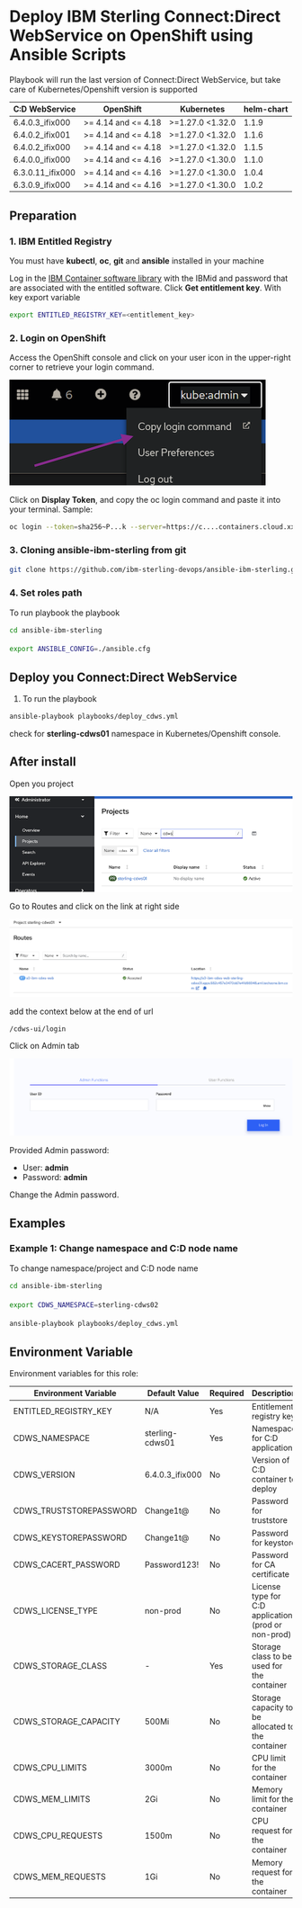 # Deploy IBM Sterling Connect:Direct WebService on OpenShift using Ansible Scripts

Playbook will run the last version of Connect:Direct WebService, but take care of Kubernetes/Openshift version is supported

| C:D WebService            | OpenShift           | Kubernetes          | helm-chart |
|---------------------------|---------------------|---------------------|------------|
| 6.4.0.3_ifix000           | >= 4.14 and <= 4.18 | >=1.27.0 <1.32.0    | 1.1.9      |
| 6.4.0.2_ifix001           | >= 4.14 and <= 4.18 | >=1.27.0 <1.32.0    | 1.1.6      |
| 6.4.0.2_ifix000           | >= 4.14 and <= 4.18 | >=1.27.0 <1.32.0    | 1.1.5      |
| 6.4.0.0_ifix000           | >= 4.14 and <= 4.16 | >=1.27.0 <1.30.0    | 1.1.0      |
| 6.3.0.11_ifix000          | >= 4.14 and <= 4.16 | >=1.27.0 <1.30.0    | 1.0.4      |
| 6.3.0.9_ifix000           | >= 4.14 and <= 4.16 | >=1.27.0 <1.30.0    | 1.0.2      |


## Preparation

### 1. IBM Entitled Registry

You must have **kubectl**, **oc**, **git** and **ansible** installed in your machine

Log in the [IBM Container software library](https://myibm.ibm.com/products-services/containerlibrary) with the IBMid and password that are associated with the entitled software. Click **Get entitlement key**. With key export variable

```bash 
export ENTITLED_REGISTRY_KEY=<entitlement_key>
```

### 2. Login on OpenShift

Access the OpenShift console and click on your user icon in the upper-right corner to retrieve your login command.

![Copy Login](./images/get_oc_login.png)

Click on **Display Token**, and copy the oc login command and paste it into your terminal. Sample:

```bash 
oc login --token=sha256~P...k --server=https://c....containers.cloud.xxx.com:31234
```

### 3. Cloning ansible-ibm-sterling from git

```bash 
git clone https://github.com/ibm-sterling-devops/ansible-ibm-sterling.git
```

### 4. Set roles path

To run playbook the playbook

```bash 
cd ansible-ibm-sterling

export ANSIBLE_CONFIG=./ansible.cfg 
```

## Deploy you Connect:Direct WebService

1) To run the playbook

```bash 
ansible-playbook playbooks/deploy_cdws.yml
```

check for **sterling-cdws01** namespace in Kubernetes/Openshift console.


## After install

Open you project

![Open project](./images/deploy_ocp_cdws_01_project.png)

Go to Routes and click on the link at right side

![Go to routes](./images/deploy_ocp_cdws_02_route.png)

add the context below at the end of url

```
/cdws-ui/login
```

Click on Admin tab

![Admin tab](./images/deploy_ocp_cdws_03_admintab.png)

Provided Admin password:

* User: **admin**
* Password: **admin**

Change the Admin password.


## Examples

### Example 1: Change namespace and C:D node name

To change namespace/project and C:D node name

```bash 
cd ansible-ibm-sterling

export CDWS_NAMESPACE=sterling-cdws02

ansible-playbook playbooks/deploy_cdws.yml
```


## Environment Variable

Environment variables for this role:

| Environment Variable        | Default Value   | Required | Description                                      |
|-----------------------------|-----------------|----------|--------------------------------------------------|
| ENTITLED_REGISTRY_KEY       | N/A             | Yes      | Entitlement registry key                         |
| CDWS_NAMESPACE              | sterling-cdws01 | Yes      | Namespace for C:D application                    |
| CDWS_VERSION                | 6.4.0.3_ifix000 | No       | Version of C:D container to deploy               |
| CDWS_TRUSTSTOREPASSWORD     | Change1t@       | No       | Password for truststore                          |
| CDWS_KEYSTOREPASSWORD       | Change1t@       | No       | Password for keystore                            |
| CDWS_CACERT_PASSWORD        | Password123!    | No       | Password for CA certificate                      |
| CDWS_LICENSE_TYPE           | non-prod        | No       | License type for C:D application (prod or non-prod) |
| CDWS_STORAGE_CLASS          | -               | Yes      | Storage class to be used for the container       |
| CDWS_STORAGE_CAPACITY       | 500Mi           | No       | Storage capacity to be allocated to the container|
| CDWS_CPU_LIMITS             | 3000m           | No       | CPU limit for the container                      |
| CDWS_MEM_LIMITS             | 2Gi             | No       | Memory limit for the container                   |
| CDWS_CPU_REQUESTS           | 1500m           | No       | CPU request for the container                    |
| CDWS_MEM_REQUESTS           | 1Gi             | No       | Memory request for the container                 |
